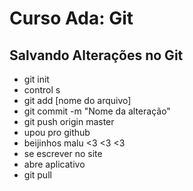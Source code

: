 # Curso Ada: Git

## Salvando Alterações no Git

- git init
- control s
- git add [nome do arquivo]
- git commit -m "Nome da alteração"
- git push origin master
- upou pro github
- beijinhos malu <3 <3 <3 
- se escrever no site
- abre aplicativo
- git pull
